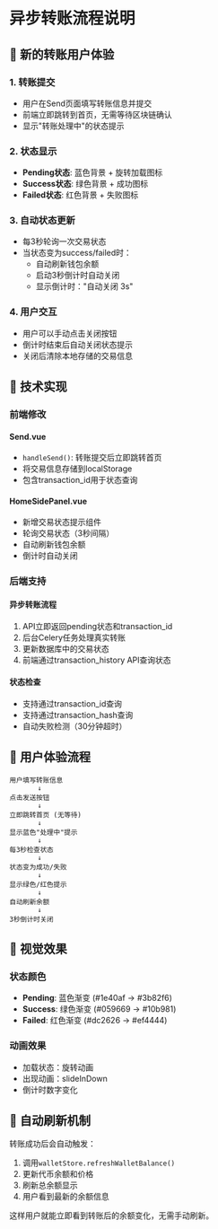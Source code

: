 # 异步转账流程说明

## 🚀 新的转账用户体验

### 1. **转账提交**
- 用户在Send页面填写转账信息并提交
- 前端立即跳转到首页，无需等待区块链确认
- 显示"转账处理中"的状态提示

### 2. **状态显示**
- **Pending状态**: 蓝色背景 + 旋转加载图标
- **Success状态**: 绿色背景 + 成功图标
- **Failed状态**: 红色背景 + 失败图标

### 3. **自动状态更新**
- 每3秒轮询一次交易状态
- 当状态变为success/failed时：
  - 自动刷新钱包余额
  - 启动3秒倒计时自动关闭
  - 显示倒计时："自动关闭 3s"

### 4. **用户交互**
- 用户可以手动点击关闭按钮
- 倒计时结束后自动关闭状态提示
- 关闭后清除本地存储的交易信息

## 🔧 技术实现

### 前端修改

#### Send.vue
- `handleSend()`: 转账提交后立即跳转首页
- 将交易信息存储到localStorage
- 包含transaction_id用于状态查询

#### HomeSidePanel.vue
- 新增交易状态提示组件
- 轮询交易状态（3秒间隔）
- 自动刷新钱包余额
- 倒计时自动关闭

### 后端支持

#### 异步转账流程
1. API立即返回pending状态和transaction_id
2. 后台Celery任务处理真实转账
3. 更新数据库中的交易状态
4. 前端通过transaction_history API查询状态

#### 状态检查
- 支持通过transaction_id查询
- 支持通过transaction_hash查询
- 自动失败检测（30分钟超时）

## 📱 用户体验流程

```
用户填写转账信息
       ↓
点击发送按钮
       ↓
立即跳转首页 (无等待)
       ↓
显示蓝色"处理中"提示
       ↓
每3秒检查状态
       ↓
状态变为成功/失败
       ↓
显示绿色/红色提示
       ↓
自动刷新余额
       ↓
3秒倒计时关闭
```

## 🎨 视觉效果

### 状态颜色
- **Pending**: 蓝色渐变 (#1e40af → #3b82f6)
- **Success**: 绿色渐变 (#059669 → #10b981)  
- **Failed**: 红色渐变 (#dc2626 → #ef4444)

### 动画效果
- 加载状态：旋转动画
- 出现动画：slideInDown
- 倒计时数字变化

## 🔄 自动刷新机制

转账成功后会自动触发：
1. 调用`walletStore.refreshWalletBalance()`
2. 更新代币余额和价格
3. 刷新总余额显示
4. 用户看到最新的余额信息

这样用户就能立即看到转账后的余额变化，无需手动刷新。
